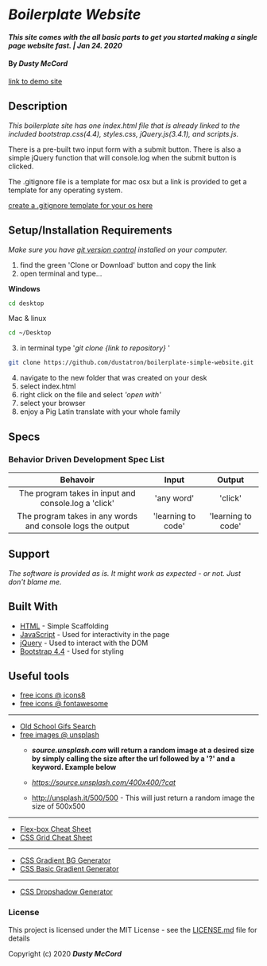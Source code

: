 # _Boilerplate Website_

#### _This site comes with the all basic parts to get you started making a single page website fast. | Jan 24. 2020_

#### By _**Dusty McCord**_
[link to demo site](https://dustatron.github.io/boilerplate-simple-website/)

## Description

_This boilerplate site has one index.html file that is already linked to the included bootstrap.css(4.4), styles.css, jQuery.js(3.4.1), and scripts.js._


There is a pre-built two input form with a submit button. There is also a simple jQuery function that will console.log when the submit button is clicked.

The .gitignore file is a template for mac osx but a link is provided to get a template for any operating system. 

[create a .gitignore template for your os here](https://www.gitignore.io/)

## Setup/Installation Requirements

_Make sure you have [git version control](https://git-scm.com/downloads) installed on your computer._

1. find the green 'Clone or Download' button and copy the link
2. open terminal and type...

**Windows**
```sh 
cd desktop
```

 Mac & linux 
 ```sh
 cd ~/Desktop
 ```

 3. in terminal type '_git clone {link to repository}_ '

```sh
git clone https://github.com/dustatron/boilerplate-simple-website.git
```

4. navigate to the new folder that was created on your desk
5. select index.html
6. right click on the file and select _'open with'_
7. select your browser
8. enjoy a Pig Latin translate with your whole family


## Specs
### Behavior Driven Development Spec List

Behavoir | Input | Output
:---------:|:------:|:------:
The program takes in input and console.log a 'click' | 'any word' | 'click'
The program takes in any words and console logs the output | 'learning to code' | 'learning to code'

## Support 

_The software is provided as is. It might work as expected - or not. Just don't blame me._


## Built With

* [HTML](https://developer.mozilla.org/en-US/docs/Web/HTML) - Simple Scaffolding
* [JavaScript](https://developer.mozilla.org/en-US/docs/Web/JavaScript) - Used for interactivity in the page
* [jQuery](https://jquery.com/) - Used to interact with the DOM
* [Bootstrap 4.4](https://getbootstrap.com/) - Used for styling

## Useful tools

* [free icons @ icons8](https://icons8.com/)
* [free  icons @ fontawesome](https://fontawesome.com/)
---
* [Old School Gifs Search](https://gifcities.org/)
* [free images @ unsplash](https://unsplash.com/)
    * **_source.unsplash.com_ will return a random image at a desired size by simply calling the size after the url followed by a '?' and a keyword. Example below**

    * _https://source.unsplash.com/400x400/?cat_
    * http://unsplash.it/500/500 - This will just return a random image the size of 500x500
---
* [Flex-box Cheat Sheet](http://yoksel.github.io/flex-cheatsheet/)
* [CSS Grid Cheat Sheet](http://grid.malven.co/)
---
* [CSS Gradient BG Generator](https://mycolor.space/gradient)
* [CSS Basic Gradient Generator](https://cssgradient.io/)
---
* [CSS Dropshadow Generator](https://cssgenerator.org/box-shadow-css-generator.html)

### License

This project is licensed under the MIT License - see the [LICENSE.md](LICENSE.md) file for details

Copyright (c) 2020 **_Dusty McCord_**

